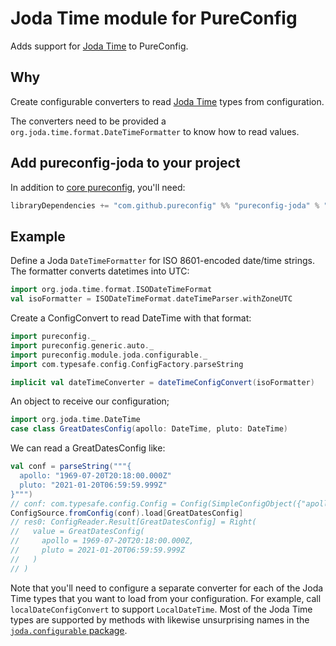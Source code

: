 # Joda Time module for PureConfig

Adds support for [Joda Time](http://www.joda.org/joda-time/) to PureConfig.

## Why

Create configurable converters to read [Joda Time](http://www.joda.org/joda-time/) types from configuration.

The converters need to be provided a `org.joda.time.format.DateTimeFormatter` to know how to read values.

## Add pureconfig-joda to your project

In addition to [core pureconfig](https://github.com/pureconfig/pureconfig), you'll need:

```scala
libraryDependencies += "com.github.pureconfig" %% "pureconfig-joda" % "0.17.8"
```

## Example

Define a Joda `DateTimeFormatter` for ISO 8601-encoded date/time strings. The formatter converts datetimes into UTC:

```scala
import org.joda.time.format.ISODateTimeFormat
val isoFormatter = ISODateTimeFormat.dateTimeParser.withZoneUTC
```

Create a ConfigConvert to read DateTime with that format:
```scala
import pureconfig._
import pureconfig.generic.auto._
import pureconfig.module.joda.configurable._
import com.typesafe.config.ConfigFactory.parseString

implicit val dateTimeConverter = dateTimeConfigConvert(isoFormatter)
```

An object to receive our configuration;
```scala
import org.joda.time.DateTime
case class GreatDatesConfig(apollo: DateTime, pluto: DateTime)
```

We can read a GreatDatesConfig like:

```scala
val conf = parseString("""{
  apollo: "1969-07-20T20:18:00.000Z"
  pluto: "2021-01-20T06:59:59.999Z"
}""")
// conf: com.typesafe.config.Config = Config(SimpleConfigObject({"apollo":"1969-07-20T20:18:00.000Z","pluto":"2021-01-20T06:59:59.999Z"}))
ConfigSource.fromConfig(conf).load[GreatDatesConfig]
// res0: ConfigReader.Result[GreatDatesConfig] = Right(
//   value = GreatDatesConfig(
//     apollo = 1969-07-20T20:18:00.000Z,
//     pluto = 2021-01-20T06:59:59.999Z
//   )
// )
```

Note that you'll need to configure a separate converter for each of the Joda Time types that you want to load from your configuration.  For example, call `localDateConfigConvert` to support `LocalDateTime`. Most of the Joda Time types are supported by methods with likewise unsurprising names in the [`joda.configurable` package](src/main/scala/pureconfig/module/joda/configurable/package.scala).
